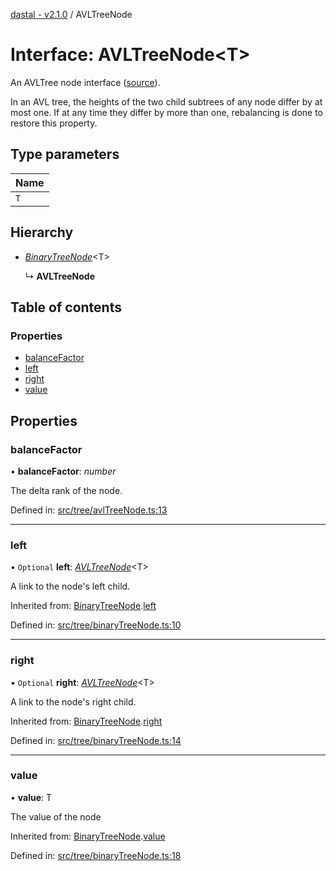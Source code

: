 [dastal - v2.1.0](../README.md) / AVLTreeNode

# Interface: AVLTreeNode<T\>

An AVLTree node interface ([source](https://en.wikipedia.org/wiki/AVL_tree)).

In an AVL tree, the heights of the two child subtrees of any node differ by at most one.
If at any time they differ by more than one, rebalancing is done to restore this property.

## Type parameters

| Name |
| :------ |
| `T` |

## Hierarchy

- [*BinaryTreeNode*](binarytreenode.md)<T\>

  ↳ **AVLTreeNode**

## Table of contents

### Properties

- [balanceFactor](avltreenode.md#balancefactor)
- [left](avltreenode.md#left)
- [right](avltreenode.md#right)
- [value](avltreenode.md#value)

## Properties

### balanceFactor

• **balanceFactor**: *number*

The delta rank of the node.

Defined in: [src/tree/avlTreeNode.ts:13](https://github.com/havelessbemore/dastal/blob/99eb870/src/tree/avlTreeNode.ts#L13)

___

### left

• `Optional` **left**: [*AVLTreeNode*](avltreenode.md)<T\>

A link to the node's left child.

Inherited from: [BinaryTreeNode](binarytreenode.md).[left](binarytreenode.md#left)

Defined in: [src/tree/binaryTreeNode.ts:10](https://github.com/havelessbemore/dastal/blob/99eb870/src/tree/binaryTreeNode.ts#L10)

___

### right

• `Optional` **right**: [*AVLTreeNode*](avltreenode.md)<T\>

A link to the node's right child.

Inherited from: [BinaryTreeNode](binarytreenode.md).[right](binarytreenode.md#right)

Defined in: [src/tree/binaryTreeNode.ts:14](https://github.com/havelessbemore/dastal/blob/99eb870/src/tree/binaryTreeNode.ts#L14)

___

### value

• **value**: T

The value of the node

Inherited from: [BinaryTreeNode](binarytreenode.md).[value](binarytreenode.md#value)

Defined in: [src/tree/binaryTreeNode.ts:18](https://github.com/havelessbemore/dastal/blob/99eb870/src/tree/binaryTreeNode.ts#L18)

